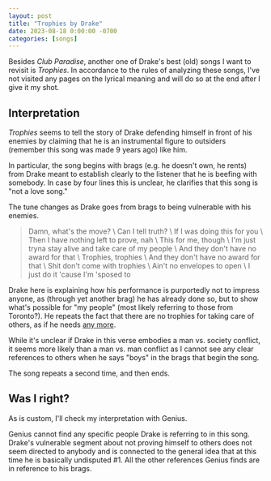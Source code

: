 ```yaml
---
layout: post
title: "Trophies by Drake"
date: 2023-08-18 0:00:00 -0700
categories: [songs]
---
```


Besides _Club Paradise_, another one of Drake's best (old) songs I want to revisit is _Trophies_. In accordance to the rules of analyzing these songs, I've not visited any pages on the lyrical meaning and will do so at the end after I give it my shot.

## Interpretation

_Trophies_ seems to tell the story of Drake defending himself in front of his enemies by claiming that he is an instrumental figure to outsiders (remember this song was made 9 years ago) like him.

In particular, the song begins with brags (e.g. he doesn't own, he rents) from Drake meant to establish clearly to the listener that he is beefing with somebody. In case by four lines this is unclear, he clarifies that this song is "not a love song."

The tune changes as Drake goes from brags to being vulnerable with his enemies.

> Damn, what's the move? \\
> Can I tell truth? \\
> If I was doing this for you \\
> Then I have nothing left to prove, nah \\
> This for me, though \\
> I'm just tryna stay alive and take care of my people \\
> And they don't have no award for that \\
> Trophies, trophies \\
> And they don't have no award for that \\
> Shit don't come with trophies \\
> Ain't no envelopes to open \\
> I just do it 'cause I'm 'sposed to

Drake here is explaining how his performance is purportedly not to impress anyone, as (through yet another brag) he has already done so, but to show what's possible for "my people" (most likely referring to those from Toronto?). He repeats the fact that there are no trophies for taking care of others, as if he needs [any more](https://imageio.forbes.com/specials-images/imageserve/686541504/0x0.jpg?format=jpg&width=1200).

While it's unclear if Drake in this verse embodies a man vs. society conflict, it seems more likely than a man vs. man conflict as I cannot see any clear references to others when he says "boys" in the brags that begin the song.

The song repeats a second time, and then ends.

## Was I right?

As is custom, I'll check my interpretation with Genius.

Genius cannot find any specific people Drake is referring to in this song. Drake's vulnerable segment about not proving himself to others does not seem directed to anybody and is connected to the general idea that at this time he is basically undisputed #1. All the other references Genius finds are in reference to his brags.
